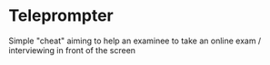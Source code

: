 # Teleprompter
Simple "cheat" aiming to help an examinee to take an online exam / interviewing in front of the screen
